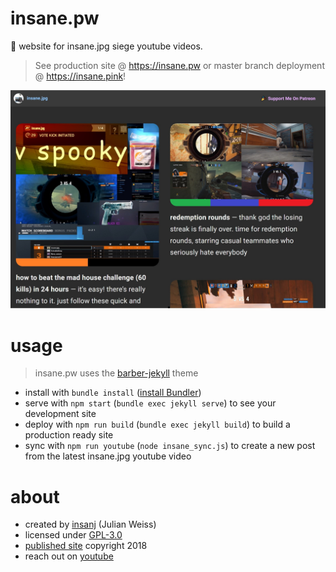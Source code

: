 # insane.pw

🎳 website for insane.jpg siege youtube videos. 

> See production site @ https://insane.pw or master branch deployment @ https://insane.pink!

![](assets/images/screenshot.jpg)

# usage

> insane.pw uses the [barber-jekyll](https://github.com/samesies/barber-jekyll#installation) theme

- install with `bundle install` ([install Bundler](https://bundler.io/)) 
- serve with `npm start` (`bundle exec jekyll serve`) to see your development site
- deploy with `npm run build` (`bundle exec jekyll build`) to build a production ready site
- sync with `npm run youtube` (`node insane_sync.js`) to create a new post from the latest insane.jpg youtube video

# about

- created by [insanj](https://github.com/insanj) (Julian Weiss) 
- licensed under [GPL-3.0](LICENSE)
- [published site](https://insane.pw) copyright 2018
- reach out on [youtube](https://youtube.com/insanj)
